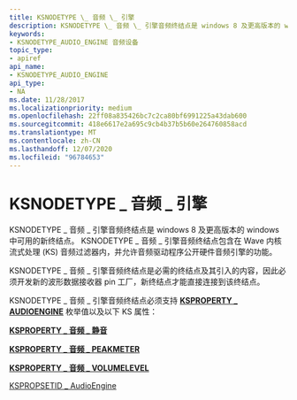 ```yaml
---
title: KSNODETYPE \_ 音频 \_ 引擎
description: KSNODETYPE \_ 音频 \_ 引擎音频终结点是 windows 8 及更高版本的 windows 中可用的新终结点。
keywords:
- KSNODETYPE_AUDIO_ENGINE 音频设备
topic_type:
- apiref
api_name:
- KSNODETYPE_AUDIO_ENGINE
api_type:
- NA
ms.date: 11/28/2017
ms.localizationpriority: medium
ms.openlocfilehash: 22ff08a835426bc7c2ca80bf6991225a43dab600
ms.sourcegitcommit: 418e6617e2a695c9cb4b37b5b60e264760858acd
ms.translationtype: MT
ms.contentlocale: zh-CN
ms.lasthandoff: 12/07/2020
ms.locfileid: "96784653"
---
```

# <a name="ksnodetype_audio_engine"></a>KSNODETYPE \_ 音频 \_ 引擎


KSNODETYPE \_ 音频 \_ 引擎音频终结点是 windows 8 及更高版本的 windows 中可用的新终结点。 KSNODETYPE \_ 音频 \_ 引擎音频终结点包含在 Wave 内核流式处理 (KS) 音频过滤器内，并允许音频驱动程序公开硬件音频引擎的功能。

KSNODETYPE \_ 音频 \_ 引擎音频终结点是必需的终结点及其引入的内容，因此必须开发新的波形数据接收器 pin 工厂，新终结点才能直接连接到该终结点。

KSNODETYPE \_ 音频 \_ 引擎音频终结点必须支持 [**KSPROPERTY \_ AUDIOENGINE**](ksproperty-audioengine.md) 枚举值以及以下 KS 属性：

[**KSPROPERTY \_ 音频 \_ 静音**](ksproperty-audio-mute.md)

[**KSPROPERTY \_ 音频 \_ PEAKMETER**](ksproperty-audio-peakmeter.md)

[**KSPROPERTY \_ 音频 \_ VOLUMELEVEL**](ksproperty-audio-volumelevel.md)

[KSPROPSETID \_ AudioEngine](kspropsetid-audioengine.md)

 

 





